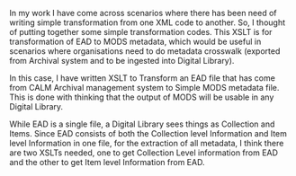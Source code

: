 In my work I have come across scenarios where there has been need of writing simple transformation from one XML code to another. So, I thought of putting together some simple transformation codes. This XSLT is for transformation of EAD to MODS metadata, which would be useful in scenarios where organisations need to do metadata crosswalk (exported from Archival system and to be ingested into Digital Library).

In this case, I have written XSLT to Transform an EAD file that has come from CALM Archival management system to Simple MODS metadata file. This is done with thinking that the output of MODS will be usable in any Digital Library.

While EAD is a single file, a Digital Library sees things as Collection and Items. Since EAD consists of both the Collection level Information and Item level Information in one file, for the extraction of all metadata, I think there are two XSLTs needed, one to get Collection Level information from EAD and the other to get Item level Information from EAD.
